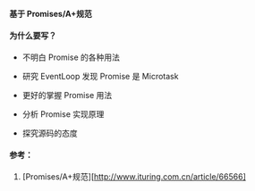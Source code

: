 #### 基于 Promises/A+规范

#### 为什么要写？

- 不明白 Promise 的各种用法

- 研究 EventLoop 发现 Promise 是 Microtask

- 更好的掌握 Promise 用法

- 分析 Promise 实现原理

- 探究源码的态度

#### 参考：

1. [Promises/A+规范][http://www.ituring.com.cn/article/66566]
